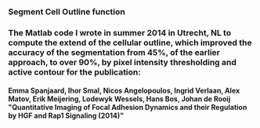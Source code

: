 ### Segment Cell Outline function 
### The Matlab code I wrote in summer 2014 in Utrecht, NL to compute the extend of the cellular outline, which improved the accuracy of the segmentation from 45%, of the earlier approach, to over 90%, by pixel intensity thresholding and active contour for the publication:
#### Emma Spanjaard, Ihor Smal, Nicos Angelopoulos, Ingrid Verlaan, Alex Matov, Erik Meijering, Lodewyk Wessels, Hans Bos, Johan de Rooij "Quantitative Imaging of Focal Adhesion Dynamics and their Regulation by HGF and Rap1 Signaling (2014)"
